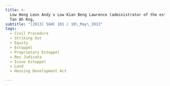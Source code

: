 ```yaml
---
title: >-
  Low Heng Leon Andy v Low Kian Beng Lawrence (administrator of the estate of
  Tan Ah Kng,
subtitle: "[2013] SGHC 101 / 10\_May\_2013"
tags:
  - Civil Procedure
  - Striking Out
  - Equity
  - Estoppel
  - Proprietary Estoppel
  - Res Judicata
  - Issue Estoppel
  - Land
  - Housing Development Act

---
```


